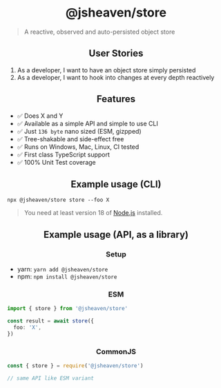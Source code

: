 <h1 align="center">@jsheaven/store</h1>

> A reactive, observed and auto-persisted object store

<h2 align="center">User Stories</h2>

1. As a developer, I want to have an object store simply persisted
2. As a developer, I want to hook into changes at every depth reactively

<h2 align="center">Features</h2>

- ✅ Does X and Y
- ✅ Available as a simple API and simple to use CLI
- ✅ Just `136 byte` nano sized (ESM, gizpped)
- ✅ Tree-shakable and side-effect free
- ✅ Runs on Windows, Mac, Linux, CI tested
- ✅ First class TypeScript support
- ✅ 100% Unit Test coverage

<h2 align="center">Example usage (CLI)</h2>

`npx @jsheaven/store store --foo X`

> You need at least version 18 of [Node.js](https://www.nodejs.org) installed.

<h2 align="center">Example usage (API, as a library)</h2>

<h3 align="center">Setup</h3>

- yarn: `yarn add @jsheaven/store`
- npm: `npm install @jsheaven/store`

<h3 align="center">ESM</h3>

```ts
import { store } from '@jsheaven/store'

const result = await store({
  foo: 'X',
})
```

<h3 align="center">CommonJS</h3>

```ts
const { store } = require('@jsheaven/store')

// same API like ESM variant
```
